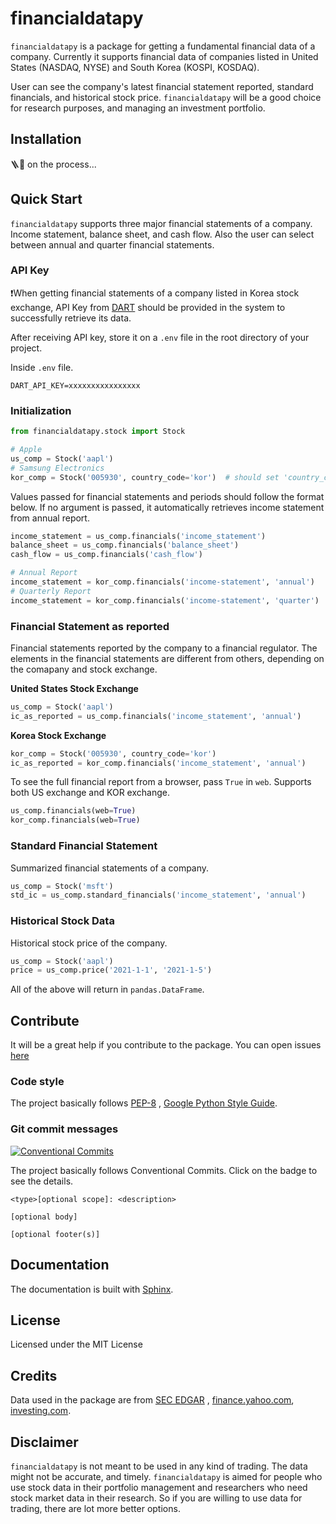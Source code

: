 # financialdatapy

`financialdatapy` is a package for getting a fundamental financial data of a company. Currently it supports financial
data of companies listed in United States (NASDAQ, NYSE) and South Korea (KOSPI, KOSDAQ).

User can see the company's latest financial statement reported, standard financials, and historical stock
price. `financialdatapy` will be a good choice for research purposes, and managing an investment portfolio.

## Installation

🪜🔨 on the process...

## Quick Start

`financialdatapy` supports three major financial statements of a company. Income statement, balance sheet, and cash
flow. Also the user can select between annual and quarter financial statements.

### API Key

❗When getting financial statements of a company listed in Korea stock exchange, API Key
from [DART](https://opendart.fss.or.kr/) should be provided in the system to successfully retrieve its data.

After receiving API key, store it on a `.env` file in the root directory of your project.

Inside `.env` file.

```
DART_API_KEY=xxxxxxxxxxxxxxxx
```

### Initialization

```python
from financialdatapy.stock import Stock

# Apple
us_comp = Stock('aapl')
# Samsung Electronics
kor_comp = Stock('005930', country_code='kor')  # should set 'country_code' for stock exchange other than US
```

Values passed for financial statements and periods should follow the format below. If no argument is passed, it
automatically retrieves income statement from annual report.

```python
income_statement = us_comp.financials('income_statement')
balance_sheet = us_comp.financials('balance_sheet')
cash_flow = us_comp.financials('cash_flow')

# Annual Report
income_statement = kor_comp.financials('income-statement', 'annual')
# Quarterly Report
income_statement = kor_comp.financials('income-statement', 'quarter')
```

### Financial Statement as reported

Financial statements reported by the company to a financial regulator. The elements in the financial statements are
different from others, depending on the comapany and stock exchange.

**United States Stock Exchange**

```python
us_comp = Stock('aapl')
ic_as_reported = us_comp.financials('income_statement', 'annual')
```

**Korea Stock Exchange**

```python
kor_comp = Stock('005930', country_code='kor')
ic_as_reported = kor_comp.financials('income_statement', 'annual')
```

To see the full financial report from a browser, pass `True` in `web`. Supports both US exchange and KOR exchange.

```python
us_comp.financials(web=True)
kor_comp.financials(web=True)
```

### Standard Financial Statement

Summarized financial statements of a company.

```python
us_comp = Stock('msft')
std_ic = us_comp.standard_financials('income_statement', 'annual')
```

### Historical Stock Data

Historical stock price of the company.

```python
us_comp = Stock('aapl')
price = us_comp.price('2021-1-1', '2021-1-5')
```

All of the above will return in `pandas.DataFrame`.

## Contribute

It will be a great help if you contribute to the package. You can open
issues [here](https://github.com/cho2ji/financialdatapy/issues)

### Code style

The project basically follows [PEP-8](https://www.python.org/dev/peps/pep-0008/>)
, [Google Python Style Guide](https://google.github.io/styleguide/pyguide.html).

### Git commit messages

[![Conventional Commits](https://img.shields.io/badge/Conventional%20Commits-1.0.0-yellow.svg)](https://conventionalcommits.org)

The project basically follows Conventional Commits. Click on the badge to see the details.

```
<type>[optional scope]: <description>

[optional body]

[optional footer(s)]
```

## Documentation

The documentation is built with [Sphinx](https://www.sphinx-doc.org/en/master/index.html).

## License

Licensed under the MIT License

## Credits

Data used in the package are from [SEC EDGAR](https://www.sec.gov/os/accessing-edgar-data)
, [finance.yahoo.com](https://finance.yahoo.com/), [investing.com](https://www.investing.com/).

## Disclaimer

`financialdatapy` is not meant to be used in any kind of trading. The data might not be accurate, and timely.
`financialdatapy` is aimed for people who use stock data in their portfolio management and researchers who need stock
market data in their research. So if you are willing to use data for trading, there are lot more better options.
